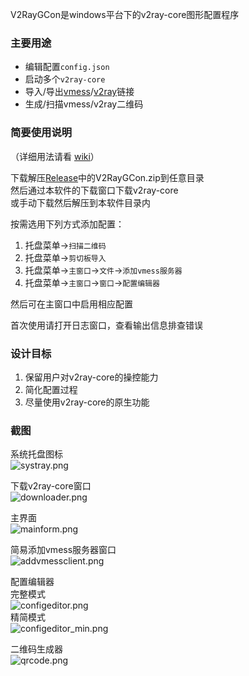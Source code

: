 V2RayGCon是windows平台下的v2ray-core图形配置程序  

### 主要用途  
* 编辑配置`config.json`  
* 启动多个`v2ray-core`  
* 导入/导出[vmess](https://github.com/2dust/v2rayN/wiki/%E5%88%86%E4%BA%AB%E9%93%BE%E6%8E%A5%E6%A0%BC%E5%BC%8F%E8%AF%B4%E6%98%8E(ver-2))/[v2ray](https://github.com/nobody3u/V2RayGCon/wiki/%E5%85%B3%E4%BA%8EV2RayGCon#v2ray%E9%93%BE%E6%8E%A5%E6%98%AF%E4%BB%80%E4%B9%88%E9%AC%BC)链接  
* 生成/扫描vmess/v2ray二维码  
  
### 简要使用说明  
  
（详细用法请看 [wiki](https://github.com/nobody3u/V2RayGCon/wiki)）  
  
下载解压[Release](https://github.com/nobody3u/V2RayGCon/releases)中的V2RayGCon.zip到任意目录  
然后通过本软件的下载窗口下载v2ray-core  
或手动下载然后解压到本软件目录内    
  
按需选用下列方式添加配置：  
1. 托盘菜单->`扫描二维码`  
2. 托盘菜单->`剪切板导入`  
3. 托盘菜单->`主窗口`->`文件`->`添加vmess服务器`  
4. 托盘菜单->`主窗口`->`窗口`->`配置编辑器`  
    
然后可在主窗口中启用相应配置  
  
首次使用请打开日志窗口，查看输出信息排查错误  
  
### 设计目标
1. 保留用户对v2ray-core的操控能力  
2. 简化配置过程  
3. 尽量使用v2ray-core的原生功能  
  
### 截图  
系统托盘图标  
![systray.png](https://raw.githubusercontent.com/nobody3u/V2RayGCon/master/screenshot/systray.png)  

下载v2ray-core窗口  
![downloader.png](https://raw.githubusercontent.com/nobody3u/V2RayGCon/master/screenshot/downloader.png)  
  
主界面  
![mainform.png](https://raw.githubusercontent.com/nobody3u/V2RayGCon/master/screenshot/mainform.png)  

简易添加vmess服务器窗口  
![addvmessclient.png](https://raw.githubusercontent.com/nobody3u/V2RayGCon/master/screenshot/addvmessclient.png)  
  
配置编辑器  
完整模式  
![configeditor.png](https://raw.githubusercontent.com/nobody3u/V2RayGCon/master/screenshot/configeditor.png)  
精简模式  
![configeditor_min.png](https://raw.githubusercontent.com/nobody3u/V2RayGCon/master/screenshot/configeditor_min.png)  
  
二维码生成器  
![qrcode.png](https://raw.githubusercontent.com/nobody3u/V2RayGCon/master/screenshot/qrcode.png)  

